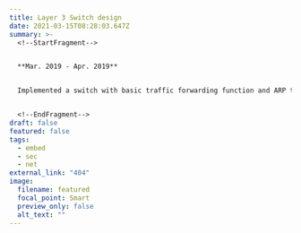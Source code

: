 ```yaml
---
title: Layer 3 Switch design
date: 2021-03-15T08:28:03.647Z
summary: >-
  <!--StartFragment-->


  **Mar. 2019 - Apr. 2019**


  Implemented a switch with basic traffic forwarding function and ARP table updating function with Verilog. By evaluating the traffic (frequency and quantity of ARP packets, conflicts with original arp table) the switch could also detect potential ARP attacks


  <!--EndFragment-->
draft: false
featured: false
tags:
  - embed
  - sec
  - net
external_link: "404"
image:
  filename: featured
  focal_point: Smart
  preview_only: false
  alt_text: ""
---
```


